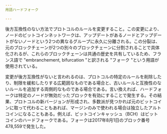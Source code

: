 ```yaml
---
用語ハードフォーク

---
```

後方互換性のない方法でプロトコルのルールを変更すること。この変更により、ノードのビットコインネットワークは、アップデートがあるノードとアップデートがないノードという2つの異なるグループに永久に分離される。この分裂は、元のブロックチェーンが2つの別々のブロックチェーンに分割されることで具体化されるが、これらのブロックチェーンは共通の歴史を共有しているため、フランス語で "embranchement, bifurcation "と訳される "フォーク "という用語が使用されている。

変更が後方互換性がないと言われるのは、プロトコルの特定のルールを削除したり、制限を緩和したりする広範囲なものである場合と、古いルールと互換性のないルールを追加する両側的なものである場合である。言い換えれば、ハードフォークは特定のノードが無効だったブロックを有効にすることで発生する。その結果、プロトコルの新バージョンが形成され、多数派が見つかれば元のビットコインに取って代わることもあれば、マージンのみで使われる場合は独立したアルトコインになることもある。例えば、ビットコインキャッシュ（BCH）はビットコインのハードフォークである。フォークは2017年8月1日のブロック番号478,559で発生した。